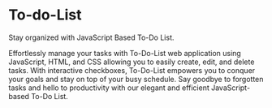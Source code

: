 # To-do-List
Stay organized with JavaScript Based To-Do List.


Effortlessly manage your tasks with To-Do-List web application using JavaScript, HTML, and CSS allowing you to easily create, edit, and delete tasks. With interactive checkboxes, To-Do-List empowers you to conquer your goals and stay on top of your busy schedule. Say goodbye to forgotten tasks and hello to productivity with our elegant and efficient JavaScript-based To-Do List.
